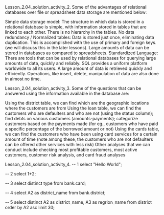 Lesson_2.04_solution_activity_2.
Some of the advantages of relational databases over file or spreadsheet data storage are mentioned below:

Simple data storage model: The structure in which data is stored in a relational database is simple, with information stored in tables that are linked to each other. There is no hierarchy in the tables.
No data redundancy / Normalized tables: Data is stored just once, eliminating data duplication. This is accomplished with the use of primary and foreign keys. (we will discuss this in the later lessons).
Large amounts of data can be stored in databases as compared to spreadsheets.
Standardized Language: There are tools that can be used by relational databases for querying large amounts of data, quickly and reliably. SQL provides a uniform platform worldwide to all its users. A large amount of data is retrieved quickly and efficiently. Operations, like insert, delete, manipulation of data are also done in almost no time.

Lesson_2.04_solution_activity_3.
Some of the questions that can be answered using the information available in the database are:

Using the district table, we can find which are the geographic locations where the customers are from
Using the loan table, we can find the customers who are defaulters and who are not (using the status column); find debts on various customers (amounts-payments); categorize customers based on the payments made (for eg., customers who have paid a specific percentage of the borrowed amount or not)
Using the cards table, we can find the customers who have been using card services for a certain amount of time (note among these, the customers who are not defaulters can be offered other services with less risk)
Other analyses that we can conduct include checking most profitable customers, most active customers, customer risk analysis, and card fraud analyses


Lesson_2.04_solution_activity_4.
-- 1
select "Hello World";

-- 2
select 1+2;

-- 3
select distinct type from bank.card;

-- 4
select A2 as district_name from bank.district;

-- 5
select distinct A2 as district_name, A3 as regrion_name
from district
order by A2 asc
limit 30;